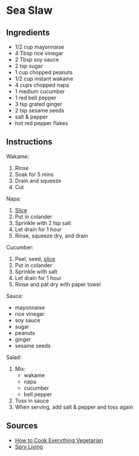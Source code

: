 # Sea Slaw

## Ingredients

- 1/2 cup mayonnaise
- 4 Tbsp rice vinegar
- 2 Tbsp soy sauce
- 2 tsp sugar
- 1 cup chopped peanuts
- 1/2 cup instant wakame
- 4 cups chopped napa
- 1 medium cucumber
- 1 red bell pepper
- 3 tsp grated ginger
- 2 tsp sesame seeds
- salt & pepper
- hot red pepper flakes

## Instructions

Wakame:

1. Rinse
1. Soak for 5 mins
1. Drain and squeeze
1. Cut

Napa:

1. [Slice](https://www.youtube.com/watch?v=G508ZzInOhc)
1. Put in colander
1. Sprinkle with 2 tsp salt
1. Let drain for 1 hour
1. Rinse, squeeze dry, and drain

Cucumber:

1. Peel, seed, [slice](https://www.youtube.com/watch?v=uNHeBequxi4)
1. Put in colander
1. Sprinkle with salt
1. Let drain for 1 hour
1. Rinse and pat dry with paper towel

Sauce:

- mayonnaise
- rice vinegar
- soy sauce
- sugar
- peanuts
- ginger
- sesame seeds

Salad:

1. Mix:
   - wakame
   - napa
   - cucumber
   - bell pepper
1. Toss in sauce
1. When serving, add salt & pepper and toss again

## Sources

- [How to Cook Everything Vegetarian](https://www.amazon.com/dp/0764524836)
- [Spry Living](http://spryliving.com/recipes/sea-slaw/)
